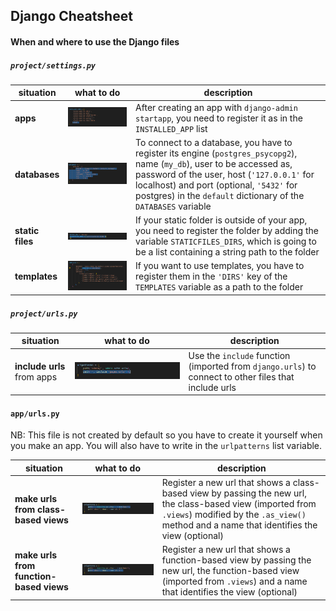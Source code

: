 ## Django Cheatsheet

#### When and where to use the Django files

##### `project/settings.py`

| situation | what to do | description |
| --- | --- | --- |
| **apps** | ![app registration](images/apps.png) | After creating an app with `django-admin startapp`, you need to register it as in the `INSTALLED_APP` list |
| **databases** | ![database registration](images/db.png) | To connect to a database, you have to register its engine (`postgres_psycopg2`), name (`my_db`), user to be accessed as, password of the user, host (`'127.0.0.1'` for localhost) and port (optional, `'5432'` for postgres) in the `default` dictionary of the `DATABASES` variable |
| **static files** | ![static file dir registration](images/static.png) | If your static folder is outside of your app, you need to register the folder by adding the variable `STATICFILES_DIRS`, which is going to be a list containing a string path to the folder |
| **templates** | ![templates registration](images/templates.png) | If you want to use templates, you have to register them in the `'DIRS'` key of the `TEMPLATES` variable as a path to the folder |

##### `project/urls.py`

| situation | what to do | description |
| --- | --- | --- |
| **include urls** from apps | ![url registration](images/proj_url.png) | Use the `include` function (imported from `django.urls`) to connect to other files that include urls |

#### `app/urls.py`

NB: This file is not created by default so you have to create it yourself when you make an app. You will also have to write in the `urlpatterns` list variable.

| situation | what to do | description |
| --- | --- | --- |
| **make urls from class-based views** | ![class-based view url registration](images/url-from-class.png) | Register a new url that shows a class-based view by passing the new url, the class-based view (imported from `.views`) modified by the `.as_view()` method and a name that identifies the view (optional) |
| **make urls from function-based views** | ![func-based view url registration](images/url-from-func.png) | Register a new url that shows a function-based view by passing the new url, the function-based view (imported from `.views`) and a name that identifies the view (optional) |